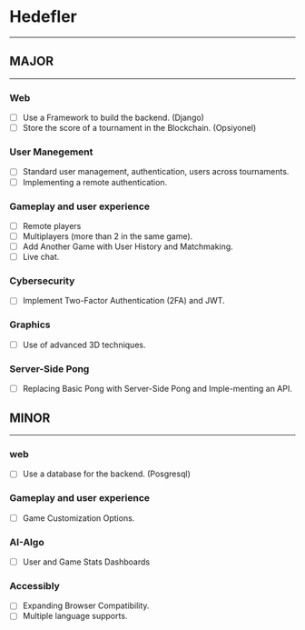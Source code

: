 # Hedefler
---
## MAJOR
---
### Web
- [ ] Use a Framework to build the backend. (Django)
- [ ] Store the score of a tournament in the Blockchain. (Opsiyonel)
### User Manegement
- [ ] Standard user management, authentication, users across tournaments.
- [ ] Implementing a remote authentication.
### Gameplay and user experience
- [ ] Remote players
- [ ] Multiplayers (more than 2 in the same game).
- [ ] Add Another Game with User History and Matchmaking.
- [ ] Live chat.
### Cybersecurity
- [ ] Implement Two-Factor Authentication (2FA) and JWT.
### Graphics
- [ ] Use of advanced 3D techniques.
### Server-Side Pong
- [ ] Replacing Basic Pong with Server-Side Pong and Imple-menting an API.


## MINOR
---
### web
- [ ] Use a database for the backend. (Posgresql)
### Gameplay and user experience
- [ ] Game Customization Options.
### AI-Algo
- [ ] User and Game Stats Dashboards
### Accessibly
- [ ] Expanding Browser Compatibility.
- [ ] Multiple language supports.
